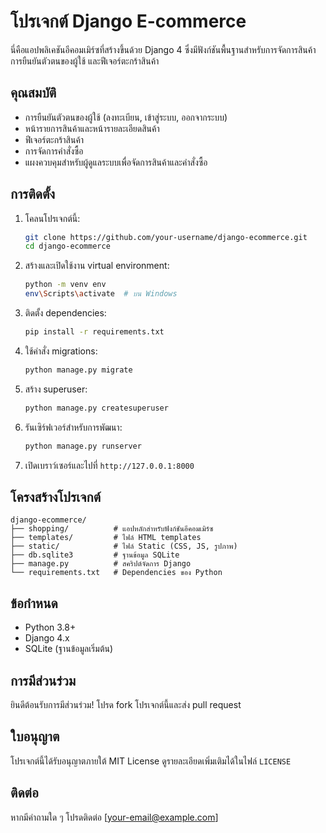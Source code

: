 # โปรเจกต์ Django E-commerce

นี่คือแอปพลิเคชันอีคอมเมิร์ซที่สร้างขึ้นด้วย Django 4 ซึ่งมีฟังก์ชันพื้นฐานสำหรับการจัดการสินค้า การยืนยันตัวตนของผู้ใช้ และฟีเจอร์ตะกร้าสินค้า

## คุณสมบัติ

- การยืนยันตัวตนของผู้ใช้ (ลงทะเบียน, เข้าสู่ระบบ, ออกจากระบบ)
- หน้ารายการสินค้าและหน้ารายละเอียดสินค้า
- ฟีเจอร์ตะกร้าสินค้า
- การจัดการคำสั่งซื้อ
- แผงควบคุมสำหรับผู้ดูแลระบบเพื่อจัดการสินค้าและคำสั่งซื้อ

## การติดตั้ง

1. โคลนโปรเจกต์นี้:

   ```bash
   git clone https://github.com/your-username/django-ecommerce.git
   cd django-ecommerce
   ```

2. สร้างและเปิดใช้งาน virtual environment:

   ```bash
   python -m venv env
   env\Scripts\activate  # บน Windows
   ```

3. ติดตั้ง dependencies:

   ```bash
   pip install -r requirements.txt
   ```

4. ใช้คำสั่ง migrations:

   ```bash
   python manage.py migrate
   ```

5. สร้าง superuser:

   ```bash
   python manage.py createsuperuser
   ```

6. รันเซิร์ฟเวอร์สำหรับการพัฒนา:

   ```bash
   python manage.py runserver
   ```

7. เปิดเบราว์เซอร์และไปที่ `http://127.0.0.1:8000`

## โครงสร้างโปรเจกต์

```
django-ecommerce/
├── shopping/          # แอปหลักสำหรับฟังก์ชันอีคอมเมิร์ซ
├── templates/         # ไฟล์ HTML templates
├── static/            # ไฟล์ Static (CSS, JS, รูปภาพ)
├── db.sqlite3         # ฐานข้อมูล SQLite
├── manage.py          # สคริปต์จัดการ Django
└── requirements.txt   # Dependencies ของ Python
```

## ข้อกำหนด

- Python 3.8+
- Django 4.x
- SQLite (ฐานข้อมูลเริ่มต้น)

## การมีส่วนร่วม

ยินดีต้อนรับการมีส่วนร่วม! โปรด fork โปรเจกต์นี้และส่ง pull request

## ใบอนุญาต

โปรเจกต์นี้ได้รับอนุญาตภายใต้ MIT License ดูรายละเอียดเพิ่มเติมได้ในไฟล์ `LICENSE`

## ติดต่อ

หากมีคำถามใด ๆ โปรดติดต่อ [your-email@example.com]